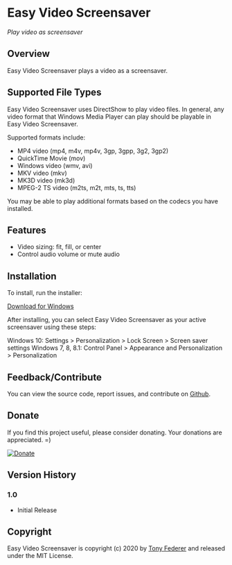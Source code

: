 ﻿# Easy Video Screensaver

*Play video as screensaver*

## Overview

Easy Video Screensaver plays a video as a screensaver.

## Supported File Types

Easy Video Screensaver uses DirectShow to play video files.  In general, any 
video format that Windows Media Player can play should be playable in Easy 
Video Screensaver. 

Supported formats include:

- MP4 video (mp4, m4v, mp4v, 3gp, 3gpp, 3g2, 3gp2)
- QuickTime Movie (mov)
- Windows video (wmv, avi)
- MKV video (mkv)
- MK3D video (mk3d)
- MPEG-2 TS video (m2ts, m2t, mts, ts, tts)

You may be able to play additional formats based on the codecs you have 
installed.

## Features

- Video sizing: fit, fill, or center
- Control audio volume or mute audio

## Installation

To install, run the installer:

[Download for Windows]()

After installing, you can select Easy Video Screensaver as your active screensaver 
using these steps:

Windows 10: Settings > Personalization > Lock Screen > Screen saver settings
Windows 7, 8, 8.1: Control Panel > Appearance and Personalization > Personalization

## Feedback/Contribute

You can view the source code, report issues, and contribute on [Github](https://github.com/tonyfederer/EasyVideoScreensaver).

## Donate

If you find this project useful, please consider donating.  Your donations are appreciated. =)

[![Donate](https://www.paypalobjects.com/en_US/i/btn/btn_donateCC_LG.gif)](https://www.paypal.com/cgi-bin/webscr?cmd=_s-xclick&hosted_button_id=DC96GRBH4877Q)

## Version History

### 1.0
- Initial Release

## Copyright

Easy Video Screensaver is copyright (c) 2020 by [Tony Federer](https://github.com/tonyfederer) and released under the MIT License.